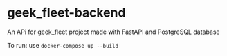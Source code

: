 # geek_fleet-backend
An APi for geek_fleet project made with FastAPI and PostgreSQL database

To run:
use ```docker-compose up --build ```
